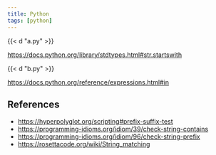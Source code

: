 ```yaml
---
title: Python
tags: [python]
---
```


{{< d "a.py" >}}

<https://docs.python.org/library/stdtypes.html#str.startswith>

{{< d "b.py" >}}

<https://docs.python.org/reference/expressions.html#in>

## References

- <https://hyperpolyglot.org/scripting#prefix-suffix-test>
- <https://programming-idioms.org/idiom/39/check-string-contains>
- <https://programming-idioms.org/idiom/96/check-string-prefix>
- <https://rosettacode.org/wiki/String_matching>

